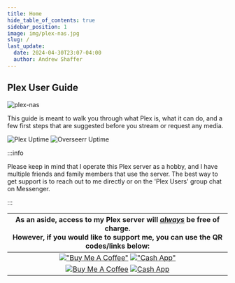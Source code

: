 ```yaml
---
title: Home
hide_table_of_contents: true
sidebar_position: 1
image: img/plex-nas.jpg
slug: /
last_update:
  date: 2024-04-30T23:07-04:00
  author: Andrew Shaffer
---
```


## Plex User Guide

![plex-nas](/img/plex-nas.png#center)

This guide is meant to walk you through what Plex is, what it can do, and a few first steps that are suggested before you stream or request any media.

![Plex Uptime](https://uptime.shaffer.network/api/badge/207/uptime/720?labelPrefix=Plex+Uptime+&label=(30d)&style=for-the-badge) ![Overseerr Uptime](https://uptime.shaffer.network/api/badge/196/uptime/720?labelPrefix=Overseerr+Uptime+&label=(30d)&style=for-the-badge)

:::info

Please keep in mind that I operate this Plex server as a hobby, and I have multiple friends and family members that use the server. The best way to get support is to reach out to me directly or on the 'Plex Users' group chat on Messenger.

:::

| As an aside, access to my Plex server will <u>*always*</u> be free of charge.<br />However, if you would like to support me, you can use the QR codes/links below: |
|:-:|
| [!["Buy Me A Coffee"](https://img.shields.io/badge/-buy_me_a_coffee-ff813f?style=for-the-badge&logo=buy-me-a-coffee&logoColor=white)](https://www.buymeacoffee.com/drewstopherlee) [!["Cash App"](https://img.shields.io/badge/cash_app-00d650?style=for-the-badge&logo=cash-app&logoColor=white)](https://cash.app/$drewstopherlee) |
| [![Buy Me A Coffee](/img/bmc_qr.png)](https://www.buymeacoffee.com/drewstopherlee) [![Cash App](/img/cashapp.png)](https://cash.app/$drewstopherlee) |
